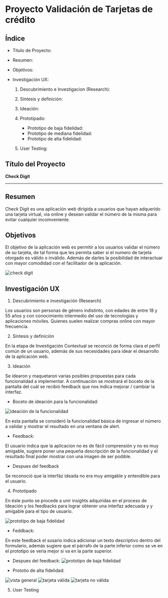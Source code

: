 
# Proyecto Validación de Tarjetas de crédito
## Índice

* Titulo de Proyecto:
* Resumen:
* Objetivos:
* Investigación UX:

    1. Descubrimiento e Investigacion (Research):
    2. Síntesis y definición:
    3. Ideación:
    4. Prototipado:
     
       * Prototipo de baja fidelidad:
       * Prototipo de mediana fidelidad:
       * Prototipo de alta fidelidad:


    5. User Testing:

## Título del Proyecto
  **Check Digit**

***

## Resumen

Check Digit es una aplicación web dirigida a usuarios que hayan adquerido una tarjeta virtual, via online y desean validar el número de la misma para evitar cualquier incomveniente.

## Objetivos

El objetivo de la aplicación web es permitir a los usuarios validar el número de su tarjeta, de tal forma que les permita saber si el numero de tarjeta otorgado es válido o inválido. Además de darles la posibilidad de interactuar con mayor comodidad con el facilitador de la aplicación.


![check digit](img/Captura.PNG)

## Investigación UX
   1. Descubrimiento e investigación (Research)

Los usuarios son personas de género indistinto, con edades de entre 18 y 55 años y con conocimiento intermedio del uso de tecnologías y aplicaciones móviles. Quienes suelen realizar compras online con mayor frecuencia.

  2. Síntesis y definición

En la etapa de Investigación Contextual se reconció de forma clara el perfil común de un usuario, además de sus necesidades para idear el desarrollo de la aplicación web.

  3. Ideación

Se idearon y maquetaron varias posibles propuestas para cada funcionalidad a implementar. A continuación se mostrará el boceto de la pantalla del cuál se  recibió feedback que nos indica mejorar / cambiar la interfaz.
  
  * Boceto de ideación para la funcionalidad: 

  ![ideación de la funcionalidad](img/ideacion.jpeg)
     
En esta pantalla se consideró la funcionalidad básica de ingresar el número a validar y mostrar el resultado en una ventana de alert.

  * Feedback:

El usuario indica que la aplicacion no es de fácil comprensión y no es muy amigable, sugiere poner una pequeña descripción de la funcionalidad y el resultado final poder mostrar con una imagen de ser podible.

 * Despues del feedback

Se reconoció que la interfáz ideada no era muy amigable y entendible para el usuario.

 4. Prototipado

En éste punto se procede a unir insights adquiridas en el proceso de Ideación y los feedbacks para lograr obtener una interfaz adecuada y y amigable para el tipo de usuario.

![prototipo de baja fidelidad](img/prot-baja.jpeg)

  * Feddback:

En este feedback el susario indica adicionar un texto descriptivo dentro del formulario, además sugiere que el párrafo de la parte inferior como se ve en el prototipo se veria mejor si va en la parte superior.

* Despues del feedback:
![prototipo de baja fidelidad](img/feedback.jpeg)


* Prototio de alta fidelidad:

![vista general](img/uno.PNG)
![tarjeta válida](img/dos.PNG)
![tarjeta no válida](img/tres.PNG)

5. User Testing



